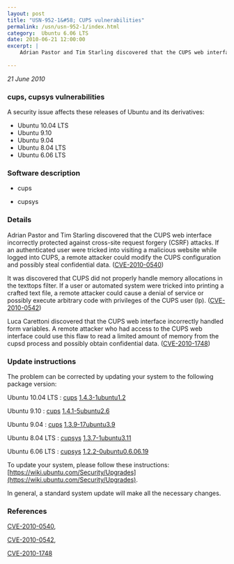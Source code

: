```yaml
---
layout: post
title: "USN-952-1&#58; CUPS vulnerabilities"
permalink: /usn/usn-952-1/index.html
category:  Ubuntu 6.06 LTS
date: 2010-06-21 12:00:00
excerpt: |
    Adrian Pastor and Tim Starling discovered that the CUPS web interface incorrectly protected against cross-site request forgery (CSRF) attacks. If an authenticated user were tricked into visiting a malicious website while logged into CUPS, a remote attacker could modify the CUPS configuration and possibly steal confidential data. ([CVE-2010-0540](http://people.ubuntu.com/~ubuntu-security/cve/CVE-2010-0540))
    
--- 
```

 
 

*21 June 2010*

### cups, cupsys vulnerabilities

A security issue affects these releases of Ubuntu and its derivatives:

* Ubuntu 10.04 LTS
* Ubuntu 9.10
* Ubuntu 9.04
* Ubuntu 8.04 LTS
* Ubuntu 6.06 LTS

### Software description

* cups 

* cupsys 

### Details

Adrian Pastor and Tim Starling discovered that the CUPS web interface incorrectly protected against cross-site request forgery (CSRF) attacks. If an authenticated user were tricked into visiting a malicious website while logged into CUPS, a remote attacker could modify the CUPS configuration and possibly steal confidential data. ([CVE-2010-0540](http://people.ubuntu.com/~ubuntu-security/cve/CVE-2010-0540))

It was discovered that CUPS did not properly handle memory allocations in the texttops filter. If a user or automated system were tricked into printing a crafted text file, a remote attacker could cause a denial of service or possibly execute arbitrary code with privileges of the CUPS user (lp). ([CVE-2010-0542](http://people.ubuntu.com/~ubuntu-security/cve/CVE-2010-0542))

Luca Carettoni discovered that the CUPS web interface incorrectly handled form variables. A remote attacker who had access to the CUPS web interface could use this flaw to read a limited amount of memory from the cupsd process and possibly obtain confidential data. ([CVE-2010-1748](http://people.ubuntu.com/~ubuntu-security/cve/CVE-2010-1748)) 

### Update instructions

The problem can be corrected by updating your system to the following package version:

Ubuntu 10.04 LTS
 : [cups](https://launchpad.net/ubuntu/+source/cups) <span> [1.4.3-1ubuntu1.2](https://launchpad.net/ubuntu/+source/cups/1.4.3-1ubuntu1.2) </span> 

Ubuntu 9.10
 : [cups](https://launchpad.net/ubuntu/+source/cups) <span> [1.4.1-5ubuntu2.6](https://launchpad.net/ubuntu/+source/cups/1.4.1-5ubuntu2.6) </span> 

Ubuntu 9.04
 : [cups](https://launchpad.net/ubuntu/+source/cups) <span> [1.3.9-17ubuntu3.9](https://launchpad.net/ubuntu/+source/cups/1.3.9-17ubuntu3.9) </span> 

Ubuntu 8.04 LTS
 : [cupsys](https://launchpad.net/ubuntu/+source/cupsys) <span> [1.3.7-1ubuntu3.11](https://launchpad.net/ubuntu/+source/cupsys/1.3.7-1ubuntu3.11) </span> 

Ubuntu 6.06 LTS
 : [cupsys](https://launchpad.net/ubuntu/+source/cupsys) <span> [1.2.2-0ubuntu0.6.06.19](https://launchpad.net/ubuntu/+source/cupsys/1.2.2-0ubuntu0.6.06.19) </span> 

To update your system, please follow these instructions: [https://wiki.ubuntu.com/Security/Upgrades](https://wiki.ubuntu.com/Security/Upgrades).

In general, a standard system update will make all the necessary changes. 

### References

 
 [CVE-2010-0540](http://people.ubuntu.com/~ubuntu-security/cve/CVE-2010-0540), 

 [CVE-2010-0542](http://people.ubuntu.com/~ubuntu-security/cve/CVE-2010-0542), 

 [CVE-2010-1748](http://people.ubuntu.com/~ubuntu-security/cve/CVE-2010-1748)
 

